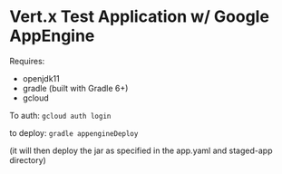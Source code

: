# Vert.x Test Application w/ Google AppEngine

Requires: 
* openjdk11
* gradle (built with Gradle 6+)
* gcloud

To auth: 
`gcloud auth login`

to deploy: 
`gradle appengineDeploy`

(it will then deploy the jar as specified in the app.yaml and staged-app directory)